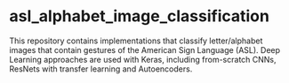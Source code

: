 # asl_alphabet_image_classification
This repository contains implementations that classify letter/alphabet images that contain gestures of the American Sign Language (ASL). Deep Learning approaches are used with Keras, including from-scratch CNNs, ResNets with transfer learning and Autoencoders.
